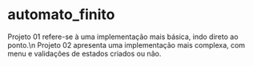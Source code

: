 # automato_finito
Projeto 01 refere-se à uma implementação mais básica, indo direto ao ponto.\n
Projeto 02 apresenta uma implementação mais complexa, com menu e validações de estados criados ou não.
